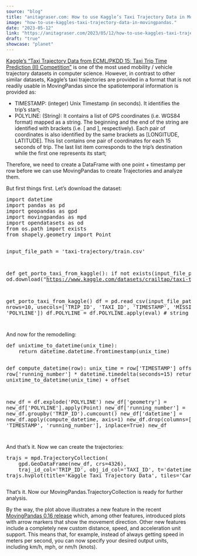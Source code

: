 ```yaml
---
source: "blog"
title: "anitagraser.com: How to use Kaggle’s Taxi Trajectory Data in MovingPandas"
image: "how-to-use-kaggles-taxi-trajectory-data-in-movingpandas."
date: "2023-05-12"
link: "https://anitagraser.com/2023/05/12/how-to-use-kaggles-taxi-trajectory-data-in-movingpandas/"
draft: "true"
showcase: "planet"
---
```


<p><a href="https://www.kaggle.com/datasets/crailtap/taxi-trajectory">Kaggle&#8217;s &#8220;Taxi Trajectory Data from ECML/PKDD 15: Taxi Trip Time Prediction (II) Competition&#8221;</a> is one of the most used mobility / vehicle trajectory datasets in computer science. However, in contrast to other similar datasets, Kaggle&#8217;s taxi trajectories are provided in a format that is not readily usable in MovingPandas since the spatiotemporal information is provided as:</p>



<ul>
<li>TIMESTAMP: (integer) Unix Timestamp (in seconds). It identifies the trip’s start;</li>



<li>POLYLINE: (String): It contains a list of GPS coordinates (i.e. WGS84 format) mapped as a string. The beginning and the end of the string are identified with brackets (i.e. [ and ], respectively). Each pair of coordinates is also identified by the same brackets as [LONGITUDE, LATITUDE]. This list contains one pair of coordinates for each 15 seconds of trip. The last list item corresponds to the trip’s destination while the first one represents its start;</li>
</ul>



<p>Therefore, we need to create a DataFrame with one point + timestamp per row before we can use MovingPandas to create Trajectories and analyze them.</p>



<p>But first things first. Let&#8217;s download the dataset:</p>


<div class="wp-block-syntaxhighlighter-code "><pre class="brush: python; title: ; notranslate">
import datetime
import pandas as pd
import geopandas as gpd
import movingpandas as mpd
import opendatasets as od
from os.path import exists
from shapely.geometry import Point

input_file_path = 'taxi-trajectory/train.csv'

def get_porto_taxi_from_kaggle():
    if not exists(input_file_path):
        od.download("https://www.kaggle.com/datasets/crailtap/taxi-trajectory")

get_porto_taxi_from_kaggle()
df = pd.read_csv(input_file_path, nrows=10, usecols=&#91;'TRIP_ID', 'TAXI_ID', 'TIMESTAMP', 'MISSING_DATA', 'POLYLINE'])
df.POLYLINE = df.POLYLINE.apply(eval)  # string to list
df
</pre></div>


<figure class="wp-block-image size-large"><img data-attachment-id="8437" data-permalink="https://anitagraser.com/2023/05/12/how-to-use-kaggles-taxi-trajectory-data-in-movingpandas/image-23/" data-orig-file="https://underdark.files.wordpress.com/2023/05/image.png" data-orig-size="992,372" data-comments-opened="1" data-image-meta="{&quot;aperture&quot;:&quot;0&quot;,&quot;credit&quot;:&quot;&quot;,&quot;camera&quot;:&quot;&quot;,&quot;caption&quot;:&quot;&quot;,&quot;created_timestamp&quot;:&quot;0&quot;,&quot;copyright&quot;:&quot;&quot;,&quot;focal_length&quot;:&quot;0&quot;,&quot;iso&quot;:&quot;0&quot;,&quot;shutter_speed&quot;:&quot;0&quot;,&quot;title&quot;:&quot;&quot;,&quot;orientation&quot;:&quot;0&quot;}" data-image-title="image" data-image-description="" data-image-caption="" data-medium-file="https://underdark.files.wordpress.com/2023/05/image.png?w=300" data-large-file="https://underdark.files.wordpress.com/2023/05/image.png?w=545" src="https://underdark.files.wordpress.com/2023/05/image.png?w=992" alt="" class="wp-image-8437" srcset="https://underdark.files.wordpress.com/2023/05/image.png 992w, https://underdark.files.wordpress.com/2023/05/image.png?w=150 150w, https://underdark.files.wordpress.com/2023/05/image.png?w=300 300w, https://underdark.files.wordpress.com/2023/05/image.png?w=768 768w" sizes="(max-width: 992px) 100vw, 992px" /></figure>



<p>And now for the remodelling:</p>


<div class="wp-block-syntaxhighlighter-code "><pre class="brush: python; title: ; notranslate">
def unixtime_to_datetime(unix_time):
    return datetime.datetime.fromtimestamp(unix_time)

def compute_datetime(row):
    unix_time = row&#91;'TIMESTAMP']
    offset = row&#91;'running_number'] * datetime.timedelta(seconds=15)
    return unixtime_to_datetime(unix_time) + offset

new_df = df.explode('POLYLINE')
new_df&#91;'geometry'] = new_df&#91;'POLYLINE'].apply(Point)
new_df&#91;'running_number'] = new_df.groupby('TRIP_ID').cumcount()
new_df&#91;'datetime'] = new_df.apply(compute_datetime, axis=1)
new_df.drop(columns=&#91;'POLYLINE', 'TIMESTAMP', 'running_number'], inplace=True)
new_df
</pre></div>


<figure class="wp-block-image size-large"><img data-attachment-id="8439" data-permalink="https://anitagraser.com/2023/05/12/how-to-use-kaggles-taxi-trajectory-data-in-movingpandas/image-1-9/" data-orig-file="https://underdark.files.wordpress.com/2023/05/image-1.png" data-orig-size="905,446" data-comments-opened="1" data-image-meta="{&quot;aperture&quot;:&quot;0&quot;,&quot;credit&quot;:&quot;&quot;,&quot;camera&quot;:&quot;&quot;,&quot;caption&quot;:&quot;&quot;,&quot;created_timestamp&quot;:&quot;0&quot;,&quot;copyright&quot;:&quot;&quot;,&quot;focal_length&quot;:&quot;0&quot;,&quot;iso&quot;:&quot;0&quot;,&quot;shutter_speed&quot;:&quot;0&quot;,&quot;title&quot;:&quot;&quot;,&quot;orientation&quot;:&quot;0&quot;}" data-image-title="image-1" data-image-description="" data-image-caption="" data-medium-file="https://underdark.files.wordpress.com/2023/05/image-1.png?w=300" data-large-file="https://underdark.files.wordpress.com/2023/05/image-1.png?w=545" src="https://underdark.files.wordpress.com/2023/05/image-1.png?w=905" alt="" class="wp-image-8439" srcset="https://underdark.files.wordpress.com/2023/05/image-1.png 905w, https://underdark.files.wordpress.com/2023/05/image-1.png?w=150 150w, https://underdark.files.wordpress.com/2023/05/image-1.png?w=300 300w, https://underdark.files.wordpress.com/2023/05/image-1.png?w=768 768w" sizes="(max-width: 905px) 100vw, 905px" /></figure>



<p>And that&#8217;s it. Now we can create the trajectories:</p>


<div class="wp-block-syntaxhighlighter-code "><pre class="brush: python; title: ; notranslate">
trajs = mpd.TrajectoryCollection(
    gpd.GeoDataFrame(new_df, crs=4326), 
    traj_id_col='TRIP_ID', obj_id_col='TAXI_ID', t='datetime')
trajs.hvplot(title='Kaggle Taxi Trajectory Data', tiles='CartoLight')
</pre></div>


<figure class="wp-block-image size-large"><a href="https://underdark.files.wordpress.com/2023/05/image-2.png"><img data-attachment-id="8443" data-permalink="https://anitagraser.com/2023/05/12/how-to-use-kaggles-taxi-trajectory-data-in-movingpandas/image-2-8/" data-orig-file="https://underdark.files.wordpress.com/2023/05/image-2.png" data-orig-size="1121,872" data-comments-opened="1" data-image-meta="{&quot;aperture&quot;:&quot;0&quot;,&quot;credit&quot;:&quot;&quot;,&quot;camera&quot;:&quot;&quot;,&quot;caption&quot;:&quot;&quot;,&quot;created_timestamp&quot;:&quot;0&quot;,&quot;copyright&quot;:&quot;&quot;,&quot;focal_length&quot;:&quot;0&quot;,&quot;iso&quot;:&quot;0&quot;,&quot;shutter_speed&quot;:&quot;0&quot;,&quot;title&quot;:&quot;&quot;,&quot;orientation&quot;:&quot;0&quot;}" data-image-title="image-2" data-image-description="" data-image-caption="" data-medium-file="https://underdark.files.wordpress.com/2023/05/image-2.png?w=300" data-large-file="https://underdark.files.wordpress.com/2023/05/image-2.png?w=545" src="https://underdark.files.wordpress.com/2023/05/image-2.png?w=1024" alt="" class="wp-image-8443" srcset="https://underdark.files.wordpress.com/2023/05/image-2.png?w=1024 1024w, https://underdark.files.wordpress.com/2023/05/image-2.png?w=150 150w, https://underdark.files.wordpress.com/2023/05/image-2.png?w=300 300w, https://underdark.files.wordpress.com/2023/05/image-2.png?w=768 768w, https://underdark.files.wordpress.com/2023/05/image-2.png 1121w" sizes="(max-width: 1024px) 100vw, 1024px" /></a></figure>



<p>That&#8217;s it. Now our MovingPandas.TrajectoryCollection is ready for further analysis. </p>



<p>By the way, the plot above illustrates a new feature in the recent <a href="https://github.com/movingpandas/movingpandas/releases/tag/v0.16">MovingPandas 0.16 release</a> which, among other features, introduced plots with arrow markers that show the movement direction. Other new features include a completely new custom distance, speed, and acceleration unit support. This means that, for example, instead of always getting speed in meters per second, you can now specify your desired output units, including km/h, mph, or nm/h (knots). </p>
